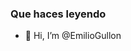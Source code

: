 
### Que haces leyendo
- 👋 Hi, I’m @EmilioGullon


<!---
EmilioGullon/EmilioGullon is a ✨ special ✨ repository because its `README.md` (this file) appears on your GitHub profile.
You can click the Preview link to take a look at your changes.
--->
